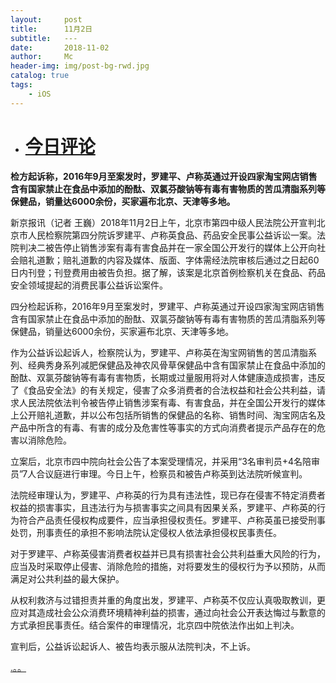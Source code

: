 ```yaml
---
layout:     post
title:      11月2日
subtitle:   ---
date:       2018-11-02
author:     Mc
header-img: img/post-bg-rwd.jpg
catalog: true
tags:
    - iOS
---
```



- # [今日评论](https://www.thepaper.cn/newsDetail_forward_2589676 "今日评论")

**检方起诉称，2016年9月至案发时，罗建平、卢称英通过开设四家淘宝网店销售含有国家禁止在食品中添加的酚酞、双氯芬酸钠等有毒有害物质的苦瓜清脂系列等保健品，销量达6000余份，买家遍布北京、天津等多地。**

新京报讯（记者 王巍）2018年11月2日上午，北京市第四中级人民法院公开宣判北京市人民检察院第四分院诉罗建平、卢称英食品、药品安全民事公益诉讼一案。法院判决二被告停止销售涉案有毒有害食品并在一家全国公开发行的媒体上公开向社会赔礼道歉；赔礼道歉的内容及媒体、版面、字体需经法院审核后通过之日起60日内刊登；刊登费用由被告负担。据了解，该案是北京首例检察机关在食品、药品安全领域提起的消费民事公益诉讼案件。

 

四分检起诉称，2016年9月至案发时，罗建平、卢称英通过开设四家淘宝网店销售含有国家禁止在食品中添加的酚酞、双氯芬酸钠等有毒有害物质的苦瓜清脂系列等保健品，销量达6000余份，买家遍布北京、天津等多地。

 

作为公益诉讼起诉人，检察院认为，罗建平、卢称英在淘宝网销售的苦瓜清脂系列、经典秀身系列减肥保健品及神农风骨草保健品中含有国家禁止在食品中添加的酚酞、双氯芬酸钠等有毒有害物质，长期或过量服用将对人体健康造成损害，违反了《食品安全法》的有关规定，侵害了众多消费者的合法权益和社会公共利益，请求人民法院依法判令被告停止销售涉案有毒、有害食品，并在全国公开发行的媒体上公开赔礼道歉，并以公布包括所销售的保健品的名称、销售时间、淘宝网店名及产品中所含的有毒、有害的成分及危害性等事实的方式向消费者提示产品存在的危害以消除危险。

 

立案后，北京市四中院向社会公告了本案受理情况，并采用“3名审判员+4名陪审员”7人合议庭进行审理。今日上午，检察员和被告卢称英到达法院听候宣判。

 

法院经审理认为，罗建平、卢称英的行为具有违法性，现已存在侵害不特定消费者权益的损害事实，且违法行为与损害事实之间具有因果关系，罗建平、卢称英的行为符合产品责任侵权构成要件，应当承担侵权责任。罗建平、卢称英虽已接受刑事处罚，刑事责任的承担不影响法院认定侵权人依法承担侵权民事责任。

 

对于罗建平、卢称英侵害消费者权益并已具有损害社会公共利益重大风险的行为，应当及时采取停止侵害、消除危险的措施，对将要发生的侵权行为予以预防，从而满足对公共利益的最大保护。

 

从权利救济与过错担责并重的角度出发，罗建平、卢称英不仅应认真吸取教训，更应对其造成社会公众消费环境精神利益的损害，通过向社会公开表达悔过与歉意的方式承担民事责任。结合案件的审理情况，北京四中院依法作出如上判决。

 

宣判后，公益诉讼起诉人、被告均表示服从法院判决，不上诉。

[.。。](http://www.bjnews.com.cn/news/2018/11/02/517117.html ".。。")
